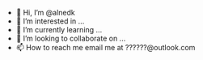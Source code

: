 - 👋 Hi, I’m @alnedk
- 👀 I’m interested in ...
- 🌱 I’m currently learning ...
- 💞️ I’m looking to collaborate on ...
- 📫 How to reach me email me at ??????@outlook.com

<!---
alnedk/alnedk is a ✨ special ✨ repository because its `README.md` (this file) appears on your GitHub profile.
You can click the Preview link to take a look at your changes.
--->
